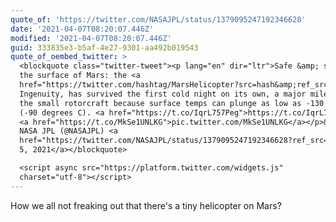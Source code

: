```yaml
---
quote_of: 'https://twitter.com/NASAJPL/status/1379095247192346628'
date: '2021-04-07T08:20:07.446Z'
modified: '2021-04-07T08:20:07.446Z'
guid: 333835e3-b5af-4e27-9301-aa492b019543
quote_of_oembed_twitter: >
  <blockquote class="twitter-tweet"><p lang="en" dir="ltr">Safe &amp; sound on
  the surface of Mars: the <a
  href="https://twitter.com/hashtag/MarsHelicopter?src=hash&amp;ref_src=twsrc%5Etfw">#MarsHelicopter</a>,
  Ingenuity, has survived the first cold night on its own, a major milestone for
  the small rotorcraft because surface temps can plunge as low as -130 degrees F
  (-90 degrees C). <a href="https://t.co/IqrL757Peg">https://t.co/IqrL757Peg</a>
  <a href="https://t.co/MkSe1UNLKG">pic.twitter.com/MkSe1UNLKG</a></p>&mdash;
  NASA JPL (@NASAJPL) <a
  href="https://twitter.com/NASAJPL/status/1379095247192346628?ref_src=twsrc%5Etfw">April
  5, 2021</a></blockquote>

  <script async src="https://platform.twitter.com/widgets.js"
  charset="utf-8"></script>
---
```

How we all not freaking out that there's a tiny helicopter on Mars?
